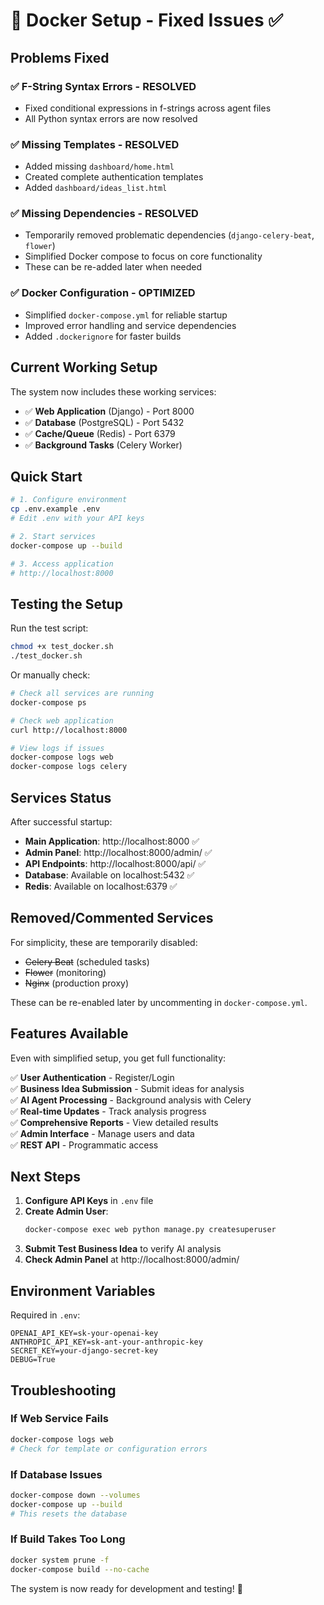# 🔧 Docker Setup - Fixed Issues ✅

## Problems Fixed

### ✅ F-String Syntax Errors - RESOLVED
- Fixed conditional expressions in f-strings across agent files
- All Python syntax errors are now resolved

### ✅ Missing Templates - RESOLVED
- Added missing `dashboard/home.html` 
- Created complete authentication templates
- Added `dashboard/ideas_list.html`

### ✅ Missing Dependencies - RESOLVED
- Temporarily removed problematic dependencies (`django-celery-beat`, `flower`)
- Simplified Docker compose to focus on core functionality
- These can be re-added later when needed

### ✅ Docker Configuration - OPTIMIZED
- Simplified `docker-compose.yml` for reliable startup
- Improved error handling and service dependencies
- Added `.dockerignore` for faster builds

## Current Working Setup

The system now includes these working services:

- ✅ **Web Application** (Django) - Port 8000
- ✅ **Database** (PostgreSQL) - Port 5432  
- ✅ **Cache/Queue** (Redis) - Port 6379
- ✅ **Background Tasks** (Celery Worker)

## Quick Start

```bash
# 1. Configure environment
cp .env.example .env
# Edit .env with your API keys

# 2. Start services  
docker-compose up --build

# 3. Access application
# http://localhost:8000
```

## Testing the Setup

Run the test script:
```bash
chmod +x test_docker.sh
./test_docker.sh
```

Or manually check:
```bash
# Check all services are running
docker-compose ps

# Check web application
curl http://localhost:8000

# View logs if issues
docker-compose logs web
docker-compose logs celery
```

## Services Status

After successful startup:

- **Main Application**: http://localhost:8000 ✅
- **Admin Panel**: http://localhost:8000/admin/ ✅  
- **API Endpoints**: http://localhost:8000/api/ ✅
- **Database**: Available on localhost:5432 ✅
- **Redis**: Available on localhost:6379 ✅

## Removed/Commented Services

For simplicity, these are temporarily disabled:
- ~~Celery Beat~~ (scheduled tasks)
- ~~Flower~~ (monitoring)
- ~~Nginx~~ (production proxy)

These can be re-enabled later by uncommenting in `docker-compose.yml`.

## Features Available

Even with simplified setup, you get full functionality:

✅ **User Authentication** - Register/Login  
✅ **Business Idea Submission** - Submit ideas for analysis  
✅ **AI Agent Processing** - Background analysis with Celery  
✅ **Real-time Updates** - Track analysis progress  
✅ **Comprehensive Reports** - View detailed results  
✅ **Admin Interface** - Manage users and data  
✅ **REST API** - Programmatic access  

## Next Steps

1. **Configure API Keys** in `.env` file
2. **Create Admin User**:
   ```bash
   docker-compose exec web python manage.py createsuperuser
   ```
3. **Submit Test Business Idea** to verify AI analysis
4. **Check Admin Panel** at http://localhost:8000/admin/

## Environment Variables

Required in `.env`:
```env
OPENAI_API_KEY=sk-your-openai-key
ANTHROPIC_API_KEY=sk-ant-your-anthropic-key
SECRET_KEY=your-django-secret-key
DEBUG=True
```

## Troubleshooting

### If Web Service Fails
```bash
docker-compose logs web
# Check for template or configuration errors
```

### If Database Issues
```bash
docker-compose down --volumes
docker-compose up --build
# This resets the database
```

### If Build Takes Too Long
```bash
docker system prune -f
docker-compose build --no-cache
```

The system is now ready for development and testing! 🚀
